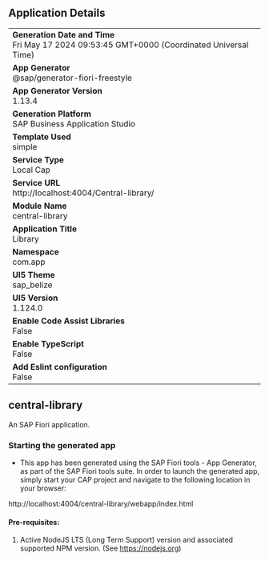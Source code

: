 ## Application Details
|               |
| ------------- |
|**Generation Date and Time**<br>Fri May 17 2024 09:53:45 GMT+0000 (Coordinated Universal Time)|
|**App Generator**<br>@sap/generator-fiori-freestyle|
|**App Generator Version**<br>1.13.4|
|**Generation Platform**<br>SAP Business Application Studio|
|**Template Used**<br>simple|
|**Service Type**<br>Local Cap|
|**Service URL**<br>http://localhost:4004/Central-library/
|**Module Name**<br>central-library|
|**Application Title**<br>Library|
|**Namespace**<br>com.app|
|**UI5 Theme**<br>sap_belize|
|**UI5 Version**<br>1.124.0|
|**Enable Code Assist Libraries**<br>False|
|**Enable TypeScript**<br>False|
|**Add Eslint configuration**<br>False|

## central-library

An SAP Fiori application.

### Starting the generated app

-   This app has been generated using the SAP Fiori tools - App Generator, as part of the SAP Fiori tools suite.  In order to launch the generated app, simply start your CAP project and navigate to the following location in your browser:

http://localhost:4004/central-library/webapp/index.html

#### Pre-requisites:

1. Active NodeJS LTS (Long Term Support) version and associated supported NPM version.  (See https://nodejs.org)


